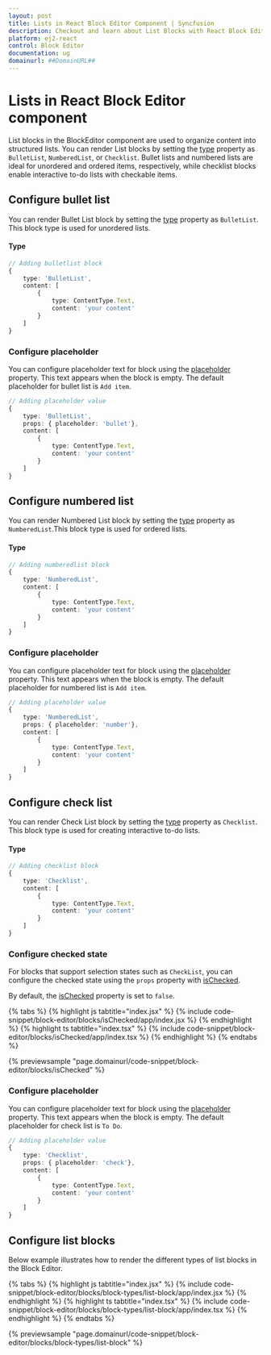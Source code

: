```yaml
---
layout: post
title: Lists in React Block Editor Component | Syncfusion
description: Checkout and learn about List Blocks with React Block Editor component of Syncfusion Essential JS 2 and more.
platform: ej2-react
control: Block Editor
documentation: ug
domainurl: ##DomainURL##
---
```


# Lists in React Block Editor component

List blocks in the BlockEditor component are used to organize content into structured lists. You can render List blocks by setting the [type](../api/blockeditor/blockModel/#type) property as `BulletList`, `NumberedList`, or `Checklist`. Bullet lists and numbered lists are ideal for unordered and ordered items, respectively, while checklist blocks enable interactive to-do lists with checkable items.

## Configure bullet list 

You can render Bullet List block by setting the [type](../api/blockeditor/blockModel/#type) property as `BulletList`. This block type is used for unordered lists.

#### Type

```typescript
// Adding bulletlist block
{
    type: 'BulletList',
    content: [
        {
            type: ContentType.Text,
            content: 'your content'
        }
    ]
}
```

### Configure placeholder

You can configure placeholder text for block using the [placeholder](../api/blockeditor/blockModel/#placeholder) property. This text appears when the block is empty. The default placeholder for bullet list is  `Add item`.

```typescript
// Adding placeholder value 
{
    type: 'BulletList',
    props: { placeholder: 'bullet'},
    content: [
        {
            type: ContentType.Text,
            content: 'your content'
        }
    ]
}
```

## Configure numbered list

You can render Numbered List block by setting the [type](../api/blockeditor/blockModel/#type) property as  `NumberedList`.This block type is used for ordered lists.

#### Type

```typescript
// Adding numberedlist block
{
    type: 'NumberedList',
    content: [
        {
            type: ContentType.Text,
            content: 'your content'
        }
    ]
}
```

### Configure placeholder

You can configure placeholder text for block using the [placeholder](../api/blockeditor/blockModel/#placeholder) property. This text appears when the block is empty. The default placeholder for numbered list is  `Add item`.

```typescript
// Adding placeholder value 
{
    type: 'NumberedList',
    props: { placeholder: 'number'},
    content: [
        {
            type: ContentType.Text,
            content: 'your content'
        }
    ]
}
```

## Configure check list

You can render Check List block by setting the [type](../api/blockeditor/blockModel/#type) property as `Checklist`. This block type is used for creating interactive to-do lists.

#### Type

```typescript
// Adding checklist block 
{
    type: 'Checklist',
    content: [
        {
            type: ContentType.Text,
            content: 'your content'
        }
    ]
}
```

### Configure checked state

For blocks that support selection states such as `CheckList`, you can configure the checked state using the `props` property with [isChecked](../api/blockeditor/blockModel/#ischecked).

By default, the [isChecked](../api/blockeditor/blockModel/#ischecked) property is set to `false`.

{% tabs %}
{% highlight js tabtitle="index.jsx" %}
{% include code-snippet/block-editor/blocks/isChecked/app/index.jsx %}
{% endhighlight %}
{% highlight ts tabtitle="index.tsx" %}
{% include code-snippet/block-editor/blocks/isChecked/app/index.tsx %}
{% endhighlight %}
{% endtabs %}
        
{% previewsample "page.domainurl/code-snippet/block-editor/blocks/isChecked" %}

### Configure placeholder

You can configure placeholder text for block using the [placeholder](../api/blockeditor/blockModel/#placeholder) property. This text appears when the block is empty. The default placeholder for check list is  `To Do`.

```typescript
// Adding placeholder value 
{
    type: 'Checklist',
    props: { placeholder: 'check'},
    content: [
        {
            type: ContentType.Text,
            content: 'your content'
        }
    ]
}
```

## Configure list blocks

Below example illustrates how to render the different types of list blocks in the Block Editor.

{% tabs %}
{% highlight js tabtitle="index.jsx" %}
{% include code-snippet/block-editor/blocks/block-types/list-block/app/index.jsx %}
{% endhighlight %}
{% highlight ts tabtitle="index.tsx" %}
{% include code-snippet/block-editor/blocks/block-types/list-block/app/index.tsx %}
{% endhighlight %}
{% endtabs %}

{% previewsample "page.domainurl/code-snippet/block-editor/blocks/block-types/list-block" %}

